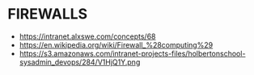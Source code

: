 # FIREWALLS

- https://intranet.alxswe.com/concepts/68
- https://en.wikipedia.org/wiki/Firewall_%28computing%29
- https://s3.amazonaws.com/intranet-projects-files/holbertonschool-sysadmin_devops/284/V1HjQ1Y.png


